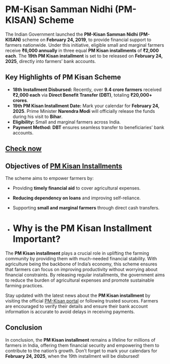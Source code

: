 # PM-Kisan Samman Nidhi (PM-KISAN) Scheme  

The Indian Government launched the **PM-Kisan Samman Nidhi (PM-KISAN)** scheme on **February 24, 2019**, to provide financial support to farmers nationwide. Under this initiative, eligible small and marginal farmers receive **₹6,000 annually** in three equal **PM Kisan installments** of **₹2,000 each**. The **19th PM Kisan installment** is set to be released on **February 24, 2025**, directly into farmers’ bank accounts.  

## Key Highlights of PM Kisan Scheme  

- **18th Installment Disbursed:** Recently, over **9.4 crore farmers** received **₹2,000 each** via **Direct Benefit Transfer (DBT)**, totaling **₹20,000+ crores**.  
- **19th PM Kisan Installment Date:** Mark your calendar for **February 24, 2025**. Prime Minister **Narendra Modi** will officially release the funds during his visit to **Bihar**.  
- **Eligibility:** Small and marginal farmers across India.  
- **Payment Method:** **DBT** ensures seamless transfer to beneficiaries’ bank accounts.  

## [Check now](https://sarkariresultyojana.com/pm-kisan-installment-2025/)

## Objectives of [PM Kisan Installments](https://sarkariresultyojana.com/pm-kisan-installment-2025/)  

The scheme aims to empower farmers by:  

- Providing **timely financial aid** to cover agricultural expenses.  
- **Reducing dependency on loans** and improving self-reliance.  
- Supporting **small and marginal farmers** through direct cash transfers.

- # Why is the PM Kisan Installment Important?

The **PM Kisan installment** plays a crucial role in uplifting the farming community by providing them with much-needed financial stability. With agriculture being the backbone of India’s economy, this scheme ensures that farmers can focus on improving productivity without worrying about financial constraints. By releasing regular installments, the government aims to reduce the burden of agricultural expenses and promote sustainable farming practices.

Stay updated with the latest news about the **PM Kisan installment** by visiting the official [PM-Kisan portal](https://sarkariresultyojana.com/pm-kisan-installment-2025/) or following trusted sources. Farmers are encouraged to verify their details and ensure their bank account information is accurate to avoid delays in receiving payments.

## Conclusion

In conclusion, the **PM Kisan installment** remains a lifeline for millions of farmers in India, offering them financial security and empowering them to contribute to the nation’s growth. Don’t forget to mark your calendars for **February 24, 2025**, when the 19th installment will be disbursed!
